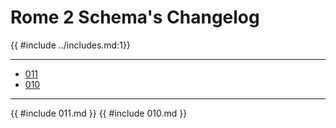 # Rome 2 Schema's Changelog

{{ #include ../includes.md:1}}

-----------------------------------
- [011](#011)
- [010](#010)

-----------------------------------
{{ #include 011.md }}
{{ #include 010.md }}
